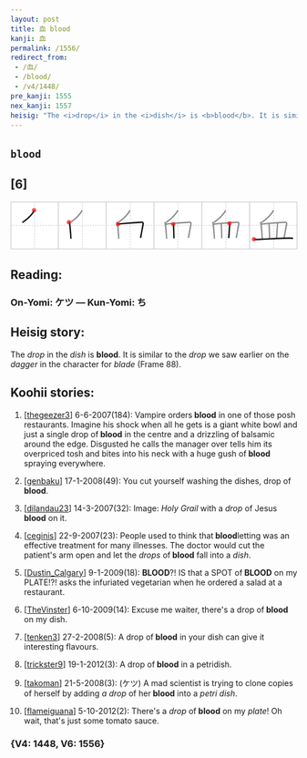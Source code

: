 ```yaml
---
layout: post
title: 血 blood
kanji: 血
permalink: /1556/
redirect_from:
 - /血/
 - /blood/
 - /v4/1448/
pre_kanji: 1555
nex_kanji: 1557
heisig: "The <i>drop</i> in the <i>dish</i> is <b>blood</b>. It is similar to the <i>drop</i> we saw earlier on the <i>dagger</i> in the character for <i>blade</i> (Frame 88)."
---
```


## `blood`

## [6]

<div class="stroke"><img src="../images/E8A180.png" /></div>

## Reading:

### On-Yomi: ケツ &mdash; Kun-Yomi: ち

## Heisig story:

The <i>drop</i> in the <i>dish</i> is <b>blood</b>. It is similar to the <i>drop</i> we saw earlier on the <i>dagger</i> in the character for <i>blade</i> (Frame 88).

## Koohii stories:

1) [<a href="http://kanji.koohii.com/profile/thegeezer3">thegeezer3</a>] 6-6-2007(184): Vampire orders<strong> blood</strong> in one of those posh restaurants. Imagine his shock when all he gets is a giant white bowl and just a single drop of<strong> blood</strong> in the centre and a drizzling of balsamic around the edge. Disgusted he calls the manager over tells him its overpriced tosh and bites into his neck with a huge gush of<strong> blood</strong> spraying everywhere.

2) [<a href="http://kanji.koohii.com/profile/genbaku">genbaku</a>] 17-1-2008(49): You cut yourself washing the dishes, drop of<strong> blood</strong>.

3) [<a href="http://kanji.koohii.com/profile/dilandau23">dilandau23</a>] 14-3-2007(32): Image: <em>Holy Grail</em> with a <em>drop</em> of Jesus<strong> blood</strong> on it.

4) [<a href="http://kanji.koohii.com/profile/ceginis">ceginis</a>] 22-9-2007(23): People used to think that<strong> blood</strong>letting was an effective treatment for many illnesses. The doctor would cut the patient&#039;s arm open and let the <em>drops</em> of<strong> blood</strong> fall into a <em>dish</em>.

5) [<a href="http://kanji.koohii.com/profile/Dustin_Calgary">Dustin_Calgary</a>] 9-1-2009(18): <strong>BLOOD</strong>?! IS that a SPOT of<strong> BLOOD</strong> on my PLATE!?! asks the infuriated vegetarian when he ordered a salad at a restaurant.

6) [<a href="http://kanji.koohii.com/profile/TheVinster">TheVinster</a>] 6-10-2009(14): Excuse me waiter, there&#039;s a drop of<strong> blood</strong> on my dish.

7) [<a href="http://kanji.koohii.com/profile/tenken3">tenken3</a>] 27-2-2008(5): A drop of<strong> blood</strong> in your dish can give it interesting flavours.

8) [<a href="http://kanji.koohii.com/profile/trickster9">trickster9</a>] 19-1-2012(3): A drop of<strong> blood</strong> in a petridish.

9) [<a href="http://kanji.koohii.com/profile/takoman">takoman</a>] 21-5-2008(3): (ケツ) A mad scientist is trying to clone copies of herself by adding <em>a drop </em>of her<strong> blood</strong> into a <em>petri dish</em>.

10) [<a href="http://kanji.koohii.com/profile/flameiguana">flameiguana</a>] 5-10-2012(2): There&#039;s a <em>drop</em> of<strong> blood</strong> on my <em>plate</em>! Oh wait, that&#039;s just some tomato sauce.

### {V4: 1448, V6: 1556}
